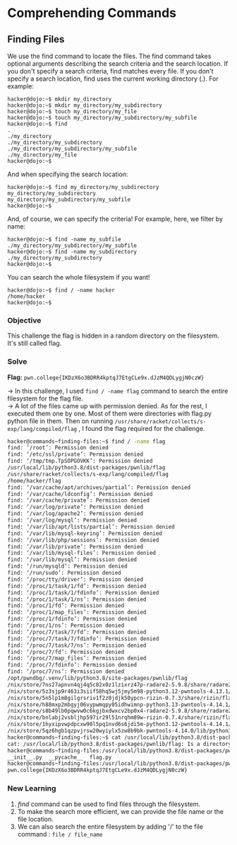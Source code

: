 # Comprehending Commands 

## Finding Files
We use the find command to locate the files. The find command takes optional arguments describing the search criteria and the search location. If you don't specify a search criteria, find matches every file. If you don't specify a search location, find uses the current working directory (.). For example:

```
hacker@dojo:~$ mkdir my_directory
hacker@dojo:~$ mkdir my_directory/my_subdirectory
hacker@dojo:~$ touch my_directory/my_file
hacker@dojo:~$ touch my_directory/my_subdirectory/my_subfile
hacker@dojo:~$ find
.
./my_directory
./my_directory/my_subdirectory
./my_directory/my_subdirectory/my_subfile
./my_directory/my_file
hacker@dojo:~$
```

And when specifying the search location:

```
hacker@dojo:~$ find my_directory/my_subdirectory
my_directory/my_subdirectory
my_directory/my_subdirectory/my_subfile
hacker@dojo:~$
```

And, of course, we can specify the criteria! For example, here, we filter by name:

```
hacker@dojo:~$ find -name my_subfile
./my_directory/my_subdirectory/my_subfile
hacker@dojo:~$ find -name my_subdirectory
./my_directory/my_subdirectory
hacker@dojo:~$
```

You can search the whole filesystem if you want!

```
hacker@dojo:~$ find / -name hacker
/home/hacker
hacker@dojo:~$
```

### Objective
This challenge the flag is hidden in a random directory on the filesystem. It's still called flag.

### Solve
**Flag:** `pwn.college{IKDzX6o3BDRR4kptqJ7EtgCLe9x.dJzM4QDLygjN0czW}`

-> In this challenge, I used `find / -name flag` command to search the entire filesystem for the flag file.  
-> A lot of the files came up with permission denied. As for the rest, I executed them one by one. Most of them were directories with flag.py python file in them. Then on running `/usr/share/racket/collects/s-exp/lang/compiled/flag` , I found the flag required for the challenge.  

```bash
hacker@commands~finding-files:~$ find / -name flag
find: ‘/root’: Permission denied
find: ‘/etc/ssl/private’: Permission denied
find: ‘/tmp/tmp.TpSOPGOVKK’: Permission denied
/usr/local/lib/python3.8/dist-packages/pwnlib/flag
/usr/share/racket/collects/s-exp/lang/compiled/flag
/home/hacker/flag
find: ‘/var/cache/apt/archives/partial’: Permission denied
find: ‘/var/cache/ldconfig’: Permission denied
find: ‘/var/cache/private’: Permission denied
find: ‘/var/log/private’: Permission denied
find: ‘/var/log/apache2’: Permission denied
find: ‘/var/log/mysql’: Permission denied
find: ‘/var/lib/apt/lists/partial’: Permission denied
find: ‘/var/lib/mysql-keyring’: Permission denied
find: ‘/var/lib/php/sessions’: Permission denied
find: ‘/var/lib/private’: Permission denied
find: ‘/var/lib/mysql-files’: Permission denied
find: ‘/var/lib/mysql’: Permission denied
find: ‘/run/mysqld’: Permission denied
find: ‘/run/sudo’: Permission denied
find: ‘/proc/tty/driver’: Permission denied
find: ‘/proc/1/task/1/fd’: Permission denied
find: ‘/proc/1/task/1/fdinfo’: Permission denied
find: ‘/proc/1/task/1/ns’: Permission denied
find: ‘/proc/1/fd’: Permission denied
find: ‘/proc/1/map_files’: Permission denied
find: ‘/proc/1/fdinfo’: Permission denied
find: ‘/proc/1/ns’: Permission denied
find: ‘/proc/7/task/7/fd’: Permission denied
find: ‘/proc/7/task/7/fdinfo’: Permission denied
find: ‘/proc/7/task/7/ns’: Permission denied
find: ‘/proc/7/fd’: Permission denied
find: ‘/proc/7/map_files’: Permission denied
find: ‘/proc/7/fdinfo’: Permission denied
find: ‘/proc/7/ns’: Permission denied
/opt/pwndbg/.venv/lib/python3.8/site-packages/pwnlib/flag
/nix/store/7ns27apnvn4qj4q5c82x0z1lzixrz47p-radare2-5.9.8/share/radare2/5.9.8/flag
/nix/store/5z3sjp9r463i3siif58hq5wj5jmy5m98-python3.12-pwntools-4.13.1/lib/python3.12/site-packages/pwnlib/flag
/nix/store/5n5lp1m8gilgrsriv1f2z0jdjk50ypcn-rizin-0.7.3/share/rizin/flag
/nix/store/h88mxp2mbgyj06vypwmqpy05idhwimnp-python3.13-pwntools-4.14.1/lib/python3.13/site-packages/pwnlib/flag
/nix/store/s8b49lb0pqwvw0c6kgjbxdwxcv2bp0x4-radare2-5.9.8/share/radare2/5.9.8/flag
/nix/store/bnlabj2vsbljhp597ir29l51nrqhm89w-rizin-0.7.4/share/rizin/flag
/nix/store/1hyxipvwpdpcxw90l5pq1nvd6s6jdi5m-python3.12-pwntools-4.14.1/lib/python3.12/site-packages/pwnlib/flag
/nix/store/5qz6hgb1qzpvjrsw20wyiylx5zw8b9bk-pwntools-4.14.0/lib/python3.13/site-packages/pwnlib/flag
hacker@commands~finding-files:~$ cat /usr/local/lib/python3.8/dist-packages/pwnlib/flag
cat: /usr/local/lib/python3.8/dist-packages/pwnlib/flag: Is a directoryhacker@commands~finding-files:~$ cd /usr/local/lib/python3.8/dist-packages/pwnlib/flag
hacker@commands~finding-files:/usr/local/lib/python3.8/dist-packages/pwnlib/flag$ ls
__init__.py  __pycache__  flag.py
hacker@commands~finding-files:/usr/local/lib/python3.8/dist-packages/pwnlib/flag$ cat /usr/share/racket/collects/s-exp/lang/compiled/flag
pwn.college{IKDzX6o3BDRR4kptqJ7EtgCLe9x.dJzM4QDLygjN0czW}
```

### New Learning
1. *find* command can be used to find files through the filesystem.  
2. To make the search more efficient, we can provide the file name or the file location.  
3. We can also search the entire filesystem by adding '/' to the file command : `file / file_name`
